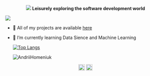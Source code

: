 <p align="center">
<img src="https://github.com/wanderindev/wanderindev/blob/master/assets/about-cover.png" />
<b>Leisurely exploring the software development world</b>
</p>

![](https://komarev.com/ghpvc/?username=AndriiHomeniuk&color=brightgreen)

- 🔭 All of my projects are available  [here](https://github.com/AndriiHomeniuk?tab=repositories)
- 🌱 I’m currently learning Data Sience and Machine Learning

  [![Top Langs](https://github-readme-stats.vercel.app/api/top-langs/?username=AndriiHomeniuk&layout=compact)](https://github.com/anuraghazra/github-readme-stats)
  
     <img src="https://github-readme-stats.vercel.app/api?username=AndriiHomeniuk&show_icons=true" alt="AndriiHomeniuk" />


<p align="center">
<a href="https://www.linkedin.com/in/andrii-homeniuk/" target="blank"><img align="center" src="https://cdn.jsdelivr.net/npm/simple-icons@3.0.1/icons/linkedin.svg" alt="https://www.linkedin.com/in/andrii-homeniuk/" height="20" width="20" /></a>
  <a href="https://www.facebook.com/AndriiHomeniuk" target="blank"><img align="center" src="https://cdn.jsdelivr.net/npm/simple-icons@3.0.1/icons/facebook.svg" alt="https://www.facebook.com/AndriiHomeniuk" height="20" width="20" /></a>
</p>
